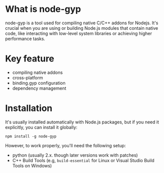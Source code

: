 # What is node-gyp
node-gyp is a tool used for compiling native C/C++ addons for Nodejs. It's crucial when you are using or building Node.js modules that contain native code, like interacting with low-level system libraries or achieving higher performance tasks. 

# Key feature
- compiling native addons
- cross-platform
- binding.gyp configuration 
- dependency management

# Installation
It's usually installed automatically with Node.js packages, but if you need it explicitly, you can install it globally:
```
npm install -g node-gyp
```

However, to work properly, you'll need the following setup:
- python (usually 2.x. though later versions work with patches)
- C++ Build Tools (e.g, `build-essential` for Linux or Visual Studio Build Tools on Windows)